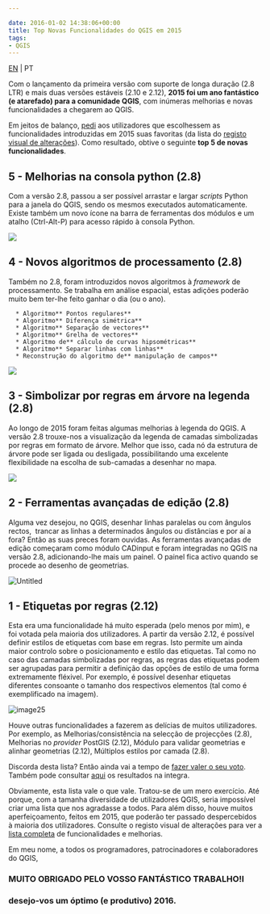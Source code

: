 ```yaml
---

date: 2016-01-02 14:38:06+00:00
title: Top Novas Funcionalidades do QGIS em 2015
tags:
- QGIS
---
```


[EN](https://gisunchained.wordpress.com/2016/01/01/qgis-top-features-2015) | PT

Com o lançamento da primeira versão com suporte de longa duração (2.8 LTR) e mais duas versões estáveis (2.10 e 2.12), **2015 foi um ano fantástico (e atarefado) para a comunidade QGIS**, com inúmeras melhorias e novas funcionalidades a chegarem ao QGIS.

Em jeitos de balanço, [pedi](https://senhorneto.typeform.com/to/ibwVQz) aos utilizadores que escolhessem as funcionalidades introduzidas em 2015 suas favoritas (da lista do [registo visual de alterações](https://www.qgis.org/en/site/forusers/visualchangelogs.html)). Como resultado, obtive o seguinte **top 5 de novas funcionalidades**.


## 5 - Melhorias na consola python (2.8)


Com a versão 2.8, passou a ser possível arrastar e largar _scripts_ Python para a janela do QGIS, sendo os mesmos executados automaticamente. Existe também um novo ícone na barra de ferramentas dos módulos e um atalho (Ctrl-Alt-P) para acesso rápido à consola Python.


![](https://www.qgis.org/en/_images/03be8f30ce341816bd3bcd1a58f3b913ddcea07c.png)





## 4 - Novos algoritmos de processamento (2.8)


Também no 2.8, foram introduzidos novos algoritmos à _framework_ de processamento. Se trabalha em análise espacial, estas adições poderão muito bem ter-lhe feito ganhar o dia (ou o ano).



	  * Algoritmo** Pontos regulares**
	  * Algoritmo** Diferença simétrica**
	  * Algoritmo** Separação de vectores**
	  * Algoritmo** Grelha de vectores**
	  * Algoritmo de** cálculo de curvas hipsométricas**
	  * Algoritmo** Separar linhas com linhas**
	  * Reconstrução do algoritmo de** manipulação de campos**



![](https://www.qgis.org/en/_images/b2403fae20cd24cfb1883d24e97de6fc51e40c88.png)





## 3 - Simbolizar por regras em árvore na legenda (2.8)


Ao longo de 2015 foram feitas algumas melhorias à legenda do QGIS. A versão 2.8 trouxe-nos a visualização da legenda de camadas simbolizadas por regras em formato de árvore. Melhor que isso, cada nó da estrutura de árvore pode ser ligada ou desligada, possibilitando uma excelente flexibilidade na escolha de sub-camadas a desenhar no mapa.

![](https://www.qgis.org/en/_images/0d39448aa0893d7a71c5241aa2181750535e62c3.png)



## 2 - Ferramentas avançadas de edição (2.8)


Alguma vez desejou, no QGIS, desenhar linhas paralelas ou com ângulos rectos,  trancar as linhas a determinados ângulos ou distâncias e por aí a fora? Então as suas preces foram ouvidas. As ferramentas avançadas de edição começaram como módulo CADinput e foram integradas no QGIS na versão 2.8, adicionando-lhe mais um painel. O painel fica activo quando se procede ao desenho de geometrias.


![Untitled](https://gisunchained.files.wordpress.com/2016/01/untitled.png)





## 1 - Etiquetas por regras (2.12)


Esta era uma funcionalidade há muito esperada (pelo menos por mim), e foi votada pela maioria dos utilizadores. A partir da versão 2.12, é possível definir estilos de etiquetas com base em regras. Isto permite um ainda maior controlo sobre o posicionamento e estilo das etiquetas. Tal como no caso das camadas simbolizadas por regras, as regras das etiquetas podem ser agrupadas para permitir a definição das opções de estilo de uma forma extremamente fléxivel. Por exemplo, é possível desenhar etiquetas diferentes consoante o tamanho dos respectivos elementos (tal como é exemplificado na imagem).

![image25](https://www.qgis.org/en/_images/8846f57f0395e7f6b2543a92a5c55b67e8b19923.png)


Houve outras funcionalidades a fazerem as delícias de muitos utilizadores. Por exemplo, as Melhorias/consistência na selecção de projecções (2.8), Melhorias no _provider_ PostGIS (2.12), Módulo para validar geometrias e alinhar geometrias (2.12), Múltiplos estilos por camada (2.8).

Discorda desta lista? Então ainda vai a tempo de [fazer valer o seu voto](https://senhorneto.typeform.com/to/ibwVQz). Também pode consultar [aqui](https://senhorneto.typeform.com/report/ibwVQz/XJgm) os resultados na integra.

Obviamente, esta lista vale o que vale. Tratou-se de um mero exercício. Até porque, com a tamanha diversidade de utilizadores QGIS, seria impossível criar uma lista que nos agradasse a todos. Para além disso, houve muitos aperfeiçoamento, feitos em 2015, que poderão ter passado despercebidos à maioria dos utilizadores. Consulte o registo visual de alterações para ver a [lista completa](https://www.qgis.org/en/site/forusers/visualchangelogs.html) de funcionalidades e melhorias.


Em meu nome, a todos os programadores, patrocinadores e colaboradores do QGIS,





### MUITO OBRIGADO PELO VOSSO FANTÁSTICO TRABALHO!I




### desejo-vos um óptimo (e produtivo) 2016.
